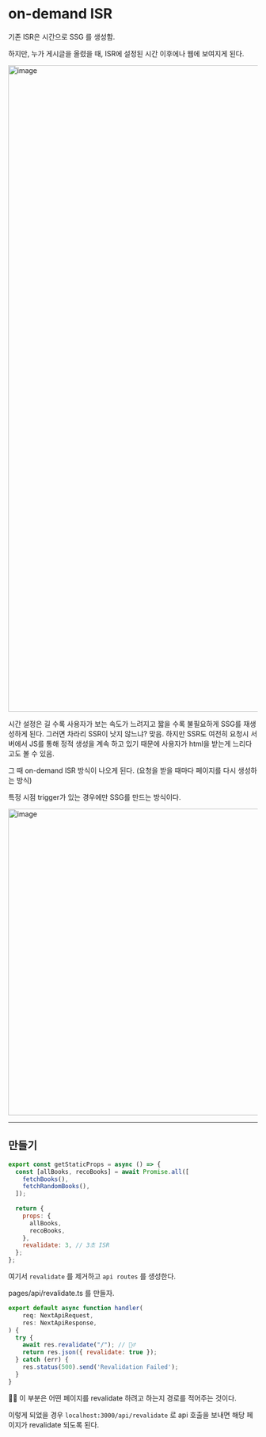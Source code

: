 # on-demand ISR

기존 ISR은 시간으로 SSG 를 생성함.

하지만, 누가 게시글을 올렸을 때, ISR에 설정된 시간 이후에나 웹에 보여지게 된다.

<img width="1305" alt="image" src="https://github.com/user-attachments/assets/98cccee5-371b-4a11-a6f2-68ef4c7e1fec">

시간 설정은 길 수록 사용자가 보는 속도가 느려지고 짧을 수록 불필요하게 SSG를 재생성하게 된다. 그러면 차라리 SSR이 낫지 않느냐? 맞음. 하지만 SSR도 여전히 요청시 서버에서 JS를 통해 정적 생성을 계속 하고 있기 때문에 사용자가 html을 받는게 느리다고도 볼 수 있음.

그 때 on-demand ISR 방식이 나오게 된다. (요청을 받을 때마다 페이지를 다시 생성하는 방식)

특정 시점 trigger가 있는 경우에만 SSG를 만드는 방식이다.

<img width="619" alt="image" src="https://github.com/user-attachments/assets/f8688f46-cfd9-47c0-b439-b386d6415594">

---

## 만들기

```js
export const getStaticProps = async () => {
  const [allBooks, recoBooks] = await Promise.all([
    fetchBooks(),
    fetchRandomBooks(),
  ]);
  
  return {
    props: {
      allBooks,
      recoBooks,
    },
    revalidate: 3, // 3초 ISR
  };
};
```

여기서 `revalidate` 를 제거하고 `api routes` 를 생성한다.

pages/api/revalidate.ts 를 만들자.

```js
export default async function handler(
	req: NextApiRequest,
 	res: NextApiResponse,
) {
  try {
    await res.revalidate("/"); // 🏄‍♂️
    return res.json({ revalidate: true });
  } catch (err) {
    res.status(500).send('Revalidation Failed');
  }
}
```

🏄‍♂️ 이 부분은 어떤 페이지를 revalidate 하려고 하는지 경로를 적어주는 것이다.

이렇게 되었을 경우 `localhost:3000/api/revalidate` 로 api 호출을 보내면 해당 페이지가 revalidate 되도록 된다.

